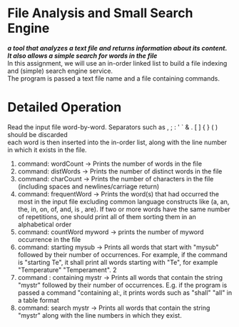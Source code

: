 # File Analysis and Small Search Engine
***a tool that analyzes a text file and returns information about its content. It also allows a simple search for words in the file***  
In this assignment, we will use an in-order linked list to build a file indexing and (simple) search engine service.  
The program is passed a text file name and a file containing commands.  

# Detailed Operation  
Read the input file word-by-word. Separators such as , ; : ' ` &  . [ ] { } ( ) should be discarded  
each word is then inserted into the in-order list, along with the line number in which it exists in the file.  
1. command: wordCount -> Prints the number of words in the file
2. command: distWords -> Prints the number of distinct words in the file
3. command: charCount -> Prints the number of characters in the file (including spaces and newlines/carriage return)
4. command: frequentWord -> Prints the word(s) that had occurred the most
in the input file excluding common language constructs like (a, an, the,
in, on, of, and, is , are). If two or more words have the same number of
repetitions, one should print all of them sorting them in an alphabetical
order
5. command: countWord myword -> prints the number of myword occurrence
in the file
6. command: starting mysub -> Prints all words that start with "mysub"
followed by their number of occurrences. For example, if the command
is "starting Te", it shall print all words starting with "Te", for example
"Temperature" "Temperament".
2
7. command : containing mystr -> Prints all words that contain the string
"mystr" followed by their number of occurrences. E.g. if the program is
passed a command "containing al:, it prints words such as "shall" "all"
in a table format
8. command: search mystr -> Prints all words that contain the string "mystr"
along with the line numbers in which they exist.
